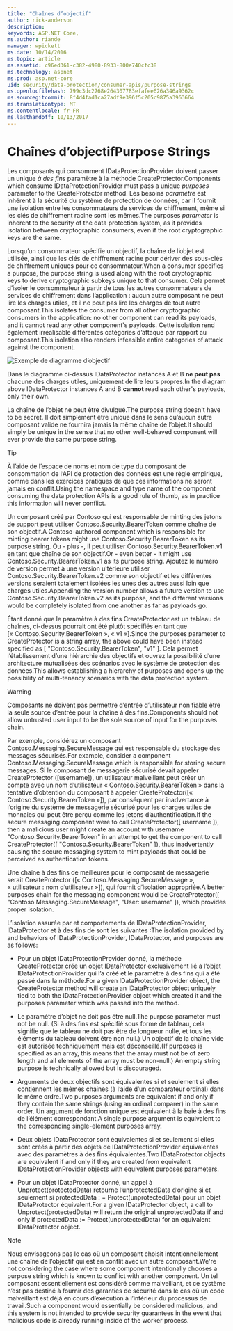 ```yaml
---
title: "Chaînes d’objectif"
author: rick-anderson
description: 
keywords: ASP.NET Core,
ms.author: riande
manager: wpickett
ms.date: 10/14/2016
ms.topic: article
ms.assetid: c96ed361-c382-4980-8933-800e740cfc38
ms.technology: aspnet
ms.prod: asp.net-core
uid: security/data-protection/consumer-apis/purpose-strings
ms.openlocfilehash: 799c3dc2768e264307783efafee626a346a9362c
ms.sourcegitcommit: 8f4d4fad1ca27adf9e396f5c205c9875a3963664
ms.translationtype: MT
ms.contentlocale: fr-FR
ms.lasthandoff: 10/13/2017
---
```

# <a name="purpose-strings"></a><span data-ttu-id="e92bd-103">Chaînes d’objectif</span><span class="sxs-lookup"><span data-stu-id="e92bd-103">Purpose Strings</span></span>

<a name="data-protection-consumer-apis-purposes"></a>

<span data-ttu-id="e92bd-104">Les composants qui consomment IDataProtectionProvider doivent passer un unique *à des fins* paramètre à la méthode CreateProtector.</span><span class="sxs-lookup"><span data-stu-id="e92bd-104">Components which consume IDataProtectionProvider must pass a unique *purposes* parameter to the CreateProtector method.</span></span> <span data-ttu-id="e92bd-105">Les besoins *paramètre* est inhérent à la sécurité du système de protection de données, car il fournit une isolation entre les consommateurs de services de chiffrement, même si les clés de chiffrement racine sont les mêmes.</span><span class="sxs-lookup"><span data-stu-id="e92bd-105">The purposes *parameter* is inherent to the security of the data protection system, as it provides isolation between cryptographic consumers, even if the root cryptographic keys are the same.</span></span>

<span data-ttu-id="e92bd-106">Lorsqu’un consommateur spécifie un objectif, la chaîne de l’objet est utilisée, ainsi que les clés de chiffrement racine pour dériver des sous-clés de chiffrement uniques pour ce consommateur.</span><span class="sxs-lookup"><span data-stu-id="e92bd-106">When a consumer specifies a purpose, the purpose string is used along with the root cryptographic keys to derive cryptographic subkeys unique to that consumer.</span></span> <span data-ttu-id="e92bd-107">Cela permet d’isoler le consommateur à partir de tous les autres consommateurs de services de chiffrement dans l’application : aucun autre composant ne peut lire les charges utiles, et il ne peut pas lire les charges de tout autre composant.</span><span class="sxs-lookup"><span data-stu-id="e92bd-107">This isolates the consumer from all other cryptographic consumers in the application: no other component can read its payloads, and it cannot read any other component's payloads.</span></span> <span data-ttu-id="e92bd-108">Cette isolation rend également irréalisable différentes catégories d’attaque par rapport au composant.</span><span class="sxs-lookup"><span data-stu-id="e92bd-108">This isolation also renders infeasible entire categories of attack against the component.</span></span>

![Exemple de diagramme d’objectif](purpose-strings/_static/purposes.png)

<span data-ttu-id="e92bd-110">Dans le diagramme ci-dessus IDataProtector instances A et B **ne peut pas** chacune des charges utiles, uniquement de lire leurs propres.</span><span class="sxs-lookup"><span data-stu-id="e92bd-110">In the diagram above IDataProtector instances A and B **cannot** read each other's payloads, only their own.</span></span>

<span data-ttu-id="e92bd-111">La chaîne de l’objet ne peut être divulgué.</span><span class="sxs-lookup"><span data-stu-id="e92bd-111">The purpose string doesn't have to be secret.</span></span> <span data-ttu-id="e92bd-112">Il doit simplement être unique dans le sens qu’aucun autre composant valide ne fournira jamais la même chaîne de l’objet.</span><span class="sxs-lookup"><span data-stu-id="e92bd-112">It should simply be unique in the sense that no other well-behaved component will ever provide the same purpose string.</span></span>

>[!TIP]
> <span data-ttu-id="e92bd-113">À l’aide de l’espace de noms et nom de type du composant de consommation de l’API de protection des données est une règle empirique, comme dans les exercices pratiques de que ces informations ne seront jamais en conflit.</span><span class="sxs-lookup"><span data-stu-id="e92bd-113">Using the namespace and type name of the component consuming the data protection APIs is a good rule of thumb, as in practice this information will never conflict.</span></span>
>
><span data-ttu-id="e92bd-114">Un composant créé par Contoso qui est responsable de minting des jetons de support peut utiliser Contoso.Security.BearerToken comme chaîne de son objectif.</span><span class="sxs-lookup"><span data-stu-id="e92bd-114">A Contoso-authored component which is responsible for minting bearer tokens might use Contoso.Security.BearerToken as its purpose string.</span></span> <span data-ttu-id="e92bd-115">Ou - plus -, il peut utiliser Contoso.Security.BearerToken.v1 en tant que chaîne de son objectif.</span><span class="sxs-lookup"><span data-stu-id="e92bd-115">Or - even better - it might use Contoso.Security.BearerToken.v1 as its purpose string.</span></span> <span data-ttu-id="e92bd-116">Ajoutez le numéro de version permet à une version ultérieure utiliser Contoso.Security.BearerToken.v2 comme son objectif et les différentes versions seraient totalement isolées les unes des autres aussi loin que charges utiles.</span><span class="sxs-lookup"><span data-stu-id="e92bd-116">Appending the version number allows a future version to use Contoso.Security.BearerToken.v2 as its purpose, and the different versions would be completely isolated from one another as far as payloads go.</span></span>

<span data-ttu-id="e92bd-117">Étant donné que le paramètre à des fins CreateProtector est un tableau de chaînes, ci-dessus pourrait ont été plutôt spécifiés en tant que [« Contoso.Security.BearerToken », « v1 »].</span><span class="sxs-lookup"><span data-stu-id="e92bd-117">Since the purposes parameter to CreateProtector is a string array, the above could have been instead specified as [ "Contoso.Security.BearerToken", "v1" ].</span></span> <span data-ttu-id="e92bd-118">Cela permet l’établissement d’une hiérarchie des objectifs et ouvrez la possibilité d’une architecture mutualisées des scénarios avec le système de protection des données.</span><span class="sxs-lookup"><span data-stu-id="e92bd-118">This allows establishing a hierarchy of purposes and opens up the possibility of multi-tenancy scenarios with the data protection system.</span></span>

<a name="data-protection-contoso-purpose"></a>

>[!WARNING]
> <span data-ttu-id="e92bd-119">Composants ne doivent pas permettre d’entrée d’utilisateur non fiable être la seule source d’entrée pour la chaîne à des fins.</span><span class="sxs-lookup"><span data-stu-id="e92bd-119">Components should not allow untrusted user input to be the sole source of input for the purposes chain.</span></span>
>
><span data-ttu-id="e92bd-120">Par exemple, considérez un composant Contoso.Messaging.SecureMessage qui est responsable du stockage des messages sécurisés.</span><span class="sxs-lookup"><span data-stu-id="e92bd-120">For example, consider a component Contoso.Messaging.SecureMessage which is responsible for storing secure messages.</span></span> <span data-ttu-id="e92bd-121">Si le composant de messagerie sécurisé devait appeler CreateProtector ([username]), un utilisateur malveillant peut créer un compte avec un nom d’utilisateur « Contoso.Security.BearerToken » dans la tentative d’obtention du composant à appeler CreateProtector([« Contoso.Security.BearerToken »]), par conséquent par inadvertance à l’origine du système de messagerie sécurisé pour les charges utiles de monnaies qui peut être perçu comme les jetons d’authentification.</span><span class="sxs-lookup"><span data-stu-id="e92bd-121">If the secure messaging component were to call CreateProtector([ username ]), then a malicious user might create an account with username "Contoso.Security.BearerToken" in an attempt to get the component to call CreateProtector([ "Contoso.Security.BearerToken" ]), thus inadvertently causing the secure messaging system to mint payloads that could be perceived as authentication tokens.</span></span>
>
><span data-ttu-id="e92bd-122">Une chaîne à des fins de meilleures pour le composant de messagerie serait CreateProtector ([« Contoso.Messaging.SecureMessage », « utilisateur : nom d’utilisateur »]), qui fournit d’isolation appropriée.</span><span class="sxs-lookup"><span data-stu-id="e92bd-122">A better purposes chain for the messaging component would be CreateProtector([ "Contoso.Messaging.SecureMessage", "User: username" ]), which provides proper isolation.</span></span>

<span data-ttu-id="e92bd-123">L’isolation assurée par et comportements de IDataProtectionProvider, IDataProtector et à des fins de sont les suivantes :</span><span class="sxs-lookup"><span data-stu-id="e92bd-123">The isolation provided by and behaviors of IDataProtectionProvider, IDataProtector, and purposes are as follows:</span></span>

* <span data-ttu-id="e92bd-124">Pour un objet IDataProtectionProvider donné, la méthode CreateProtector crée un objet IDataProtector exclusivement lié à l’objet IDataProtectionProvider qui l’a créé et le paramètre à des fins qui a été passé dans la méthode.</span><span class="sxs-lookup"><span data-stu-id="e92bd-124">For a given IDataProtectionProvider object, the CreateProtector method will create an IDataProtector object uniquely tied to both the IDataProtectionProvider object which created it and the purposes parameter which was passed into the method.</span></span>

* <span data-ttu-id="e92bd-125">Le paramètre d’objet ne doit pas être null.</span><span class="sxs-lookup"><span data-stu-id="e92bd-125">The purpose parameter must not be null.</span></span> <span data-ttu-id="e92bd-126">(Si à des fins est spécifié sous forme de tableau, cela signifie que le tableau ne doit pas être de longueur nulle, et tous les éléments du tableau doivent être non null.) Un objectif de la chaîne vide est autorisée techniquement mais est déconseillé.</span><span class="sxs-lookup"><span data-stu-id="e92bd-126">(If purposes is specified as an array, this means that the array must not be of zero length and all elements of the array must be non-null.) An empty string purpose is technically allowed but is discouraged.</span></span>

* <span data-ttu-id="e92bd-127">Arguments de deux objectifs sont équivalentes si et seulement si elles contiennent les mêmes chaînes (à l’aide d’un comparateur ordinal) dans le même ordre.</span><span class="sxs-lookup"><span data-stu-id="e92bd-127">Two purposes arguments are equivalent if and only if they contain the same strings (using an ordinal comparer) in the same order.</span></span> <span data-ttu-id="e92bd-128">Un argument de fonction unique est équivalent à la baie à des fins de l’élément correspondant.</span><span class="sxs-lookup"><span data-stu-id="e92bd-128">A single purpose argument is equivalent to the corresponding single-element purposes array.</span></span>

* <span data-ttu-id="e92bd-129">Deux objets IDataProtector sont équivalentes si et seulement si elles sont créés à partir des objets de IDataProtectionProvider équivalentes avec des paramètres à des fins équivalentes.</span><span class="sxs-lookup"><span data-stu-id="e92bd-129">Two IDataProtector objects are equivalent if and only if they are created from equivalent IDataProtectionProvider objects with equivalent purposes parameters.</span></span>

* <span data-ttu-id="e92bd-130">Pour un objet IDataProtector donné, un appel à Unprotect(protectedData) retourne l’unprotectedData d’origine si et seulement si protectedData : = Protect(unprotectedData) pour un objet IDataProtector équivalent.</span><span class="sxs-lookup"><span data-stu-id="e92bd-130">For a given IDataProtector object, a call to Unprotect(protectedData) will return the original unprotectedData if and only if protectedData := Protect(unprotectedData) for an equivalent IDataProtector object.</span></span>

> [!NOTE]
> <span data-ttu-id="e92bd-131">Nous envisageons pas le cas où un composant choisit intentionnellement une chaîne de l’objectif qui est en conflit avec un autre composant.</span><span class="sxs-lookup"><span data-stu-id="e92bd-131">We're not considering the case where some component intentionally chooses a purpose string which is known to conflict with another component.</span></span> <span data-ttu-id="e92bd-132">Un tel composant essentiellement est considéré comme malveillant, et ce système n’est pas destiné à fournir des garanties de sécurité dans le cas où un code malveillant est déjà en cours d’exécution à l’intérieur du processus de travail.</span><span class="sxs-lookup"><span data-stu-id="e92bd-132">Such a component would essentially be considered malicious, and this system is not intended to provide security guarantees in the event that malicious code is already running inside of the worker process.</span></span>
